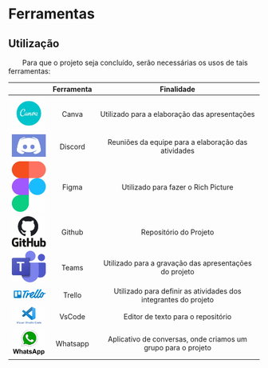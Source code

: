 # Ferramentas

## Utilização

&emsp;&emsp;Para que o projeto seja concluído, serão necessárias os usos de tais ferramentas:

| | Ferramenta | Finalidade |
| :------: | :----------: | :---------------------------------------------------: |
| <img src="/assets/ferramentas/Canva.jpg" width="100">    | Canva     | Utilizado para a elaboração das apresentações |
| <img src="/assets/ferramentas/discord.jpg" width="100">  | Discord   | Reuniões da equipe para a elaboração das atividades |
| <img src="/assets/ferramentas/figma.jpg" width="100">    | Figma     | Utilizado para fazer o Rich Picture |
| <img src="/assets/ferramentas/github.jpg" width="100">   | Github    | Repositório do Projeto |
| <img src="/assets/ferramentas/Teams.jpg" width="100">    | Teams     | Utilizado para a gravação das apresentações do projeto |
| <img src="/assets/ferramentas/Trello.png" width="100">   | Trello  | Utilizado para definir as atividades dos integrantes do projeto |
| <img src="/assets/ferramentas/vscode.jpg" width="100">   | VsCode  | Editor de texto para o repositório |
| <img src="/assets/ferramentas/whatsapp.jpg" width="100"> | Whatsapp | Aplicativo de conversas, onde criamos um grupo para o projeto |
